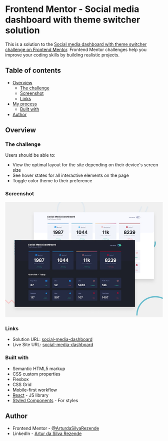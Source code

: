 # Frontend Mentor - Social media dashboard with theme switcher solution

This is a solution to the [Social media dashboard with theme switcher challenge on Frontend Mentor](https://www.frontendmentor.io/challenges/social-media-dashboard-with-theme-switcher-6oY8ozp_H). Frontend Mentor challenges help you improve your coding skills by building realistic projects. 

## Table of contents

- [Overview](#overview)
  - [The challenge](#the-challenge)
  - [Screenshot](#screenshot)
  - [Links](#links)
- [My process](#my-process)
  - [Built with](#built-with)
- [Author](#author)

## Overview

### The challenge

Users should be able to:

- View the optimal layout for the site depending on their device's screen size
- See hover states for all interactive elements on the page
- Toggle color theme to their preference

### Screenshot

![](https://github.com/ArturdaSilvaRezende/social-media-dashboard-artur/blob/master/desktop-preview.jpg)

### Links

- Solution URL: [social-media-dashboard](https://www.frontendmentor.io/solutions/themeswitcher-created-with-react-typescript-styledcomponents-0rpdFxJrhv)
- Live Site URL: [social-media-dashboard](https://social-media-dashboard-artur-rezende.netlify.app/)

### Built with

- Semantic HTML5 markup
- CSS custom properties
- Flexbox
- CSS Grid
- Mobile-first workflow
- [React](https://reactjs.org/) - JS library
- [Styled Components](https://styled-components.com/) - For styles
  
## Author

- Frontend Mentor - [@ArturdaSilvaRezende](https://www.frontendmentor.io/profile/ArturdaSilvaRezende)
- LinkedIn - [Artur da Silva Rezende](https://www.linkedin.com/in/artur-da-silva-rezende/)
